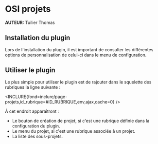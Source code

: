 
# OSI projets

**AUTEUR:** Tuilier Thomas

## Installation du plugin

Lors de l'installation du plugin, il est important de consulter les différentes options de personnalisation de celui-ci dans le menu de configuration.

## Utiliser le plugin

Le plus simple pour utiliser le plugin est de rajouter dans le squelette des rubriques la ligne suivante :

<INCLURE{fond=inclure/page-projets,id_rubrique=#ID_RUBRIQUE,env,ajax,cache=0} />

À cet endroit apparaîtront :
- Le bouton de création de projet, si c'est une rubrique définie dans la configuration du plugin.
- Le menu du projet, si c'est une rubrique associée à un projet.
- La liste des sous-projets.

